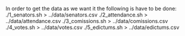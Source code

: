 In order to get the data as we want it the following is have to be done:
./1_senators.sh > ../data/senators.csv
./2_attendance.sh > ../data/attendance.csv
./3_comissions.sh > ../data/comissions.csv
./4_votes.sh > ../data/votes.csv
./5_edictums.sh > ../data/edictums.csv
